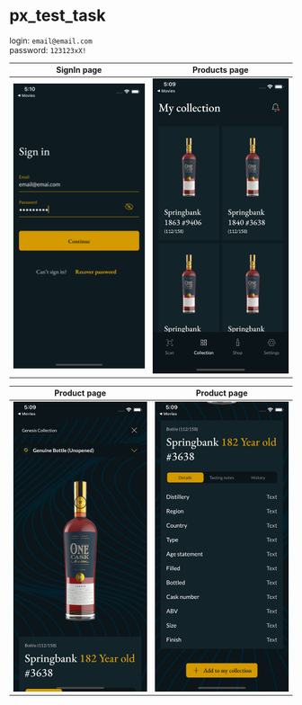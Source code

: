 # px_test_task


login: `email@email.com`  
password: `123123xX!`

 | SignIn page| Products page |
 |-----------|-----------|
 |<img src="Simulator Screen Shot - iPhone X - 1.png" width="400" >|<img src="Simulator Screen Shot - iPhone X - 2.png" width="400"> |
 
 | Product page| Product page |
 |-----------|-----------|
 |<img src="Simulator Screen Shot - iPhone X - 3.png" width="400" >|<img src="Simulator Screen Shot - iPhone X - 4.png" width="400"> |
